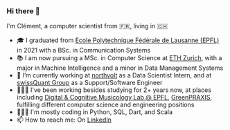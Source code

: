 ### Hi there 👋

I'm Clément, a computer scientist from 🇫🇷, living in 🇨🇭 

- 🎓 I graduated from [Ecole Polytechnique Fédérale de Lausanne (EPFL)](https://epfl.ch) in 2021 with a BSc. in Communication Systems
- 📚 I am now pursuing a MSc. in Computer Science at [ETH Zurich](https://ethz.ch), with a major in Machine Intelligence and a minor in Data Management Systems
- 🌱 I’m currently working at [northvolt](https://northvolt.com) as a Data Scientist Intern, and at [swissQuant Group](https://www.swissquant.com) as a Support/Software Engineer
- 👨🏻‍🔬 I've been working besides studying for 2+ years now, at places including [Digital & Cognitive Musicology Lab @ EPFL](https://www.epfl.ch/labs/dcml/), [GreenPRAXIS](https://www.greenpraxis.com/en), fulfilling different computer science and engineering positions
- 👨🏻‍💻 I'm mostly coding in Python, SQL, Dart, and Scala
- 📫 How to reach me: On [LinkedIn](https://www.linkedin.com/in/clementsicard)
